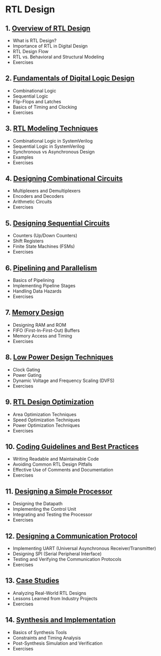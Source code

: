 # RTL Design 
## 1. [Overview of RTL Design](RTL_Design_/chapter_00001.md)
  - What is RTL Design?
  - Importance of RTL in Digital Design
  - RTL Design Flow
  - RTL vs. Behavioral and Structural Modeling
  - Exercises
## 2. [Fundamentals of Digital Logic Design](RTL_Design_/chapter_00002.md)
  - Combinational Logic
  - Sequential Logic
  - Flip-Flops and Latches
  - Basics of Timing and Clocking
  - Exercises
## 3. [RTL Modeling Techniques](RTL_Design_/chapter_00003.md)
  - Combinational Logic in SystemVerilog
  - Sequential Logic in SystemVerilog
  - Synchronous vs Asynchronous Design
  - Examples
  - Exercises
## 4. [Designing Combinational Circuits](RTL_Design_/chapter_00004.md)
  - Multiplexers and Demultiplexers
  - Encoders and Decoders
  - Arithmetic Circuits
  - Exercises
## 5. [Designing Sequential Circuits](RTL_Design_/chapter_00005.md)
  - Counters (Up/Down Counters)
  - Shift Registers
  - Finite State Machines (FSMs)
  - Exercises
## 6. [Pipelining and Parallelism](RTL_Design_/chapter_00006.md)
  - Basics of Pipelining
  - Implementing Pipeline Stages
  - Handling Data Hazards
  - Exercises
## 7. [Memory Design](RTL_Design_/chapter_00007.md)
  - Designing RAM and ROM
  - FIFO (First-In-First-Out) Buffers
  - Memory Access and Timing
  - Exercises
## 8. [Low Power Design Techniques](RTL_Design_/chapter_00008.md)
  - Clock Gating
  - Power Gating
  - Dynamic Voltage and Frequency Scaling (DVFS)
  - Exercises
## 9. [RTL Design Optimization](RTL_Design_/chapter_00009.md)
  - Area Optimization Techniques
  - Speed Optimization Techniques
  - Power Optimization Techniques
  - Exercises
## 10. [Coding Guidelines and Best Practices](RTL_Design_/chapter_00010.md)
  - Writing Readable and Maintainable Code
  - Avoiding Common RTL Design Pitfalls
  - Effective Use of Comments and Documentation
  - Exercises
## 11. [Designing a Simple Processor](RTL_Design_/chapter_00011.md)
  - Designing the Datapath
  - Implementing the Control Unit
  - Integrating and Testing the Processor
  - Exercises
## 12. [Designing a Communication Protocol](RTL_Design_/chapter_00012.md)
  - Implementing UART (Universal Asynchronous Receiver/Transmitter)
  - Designing SPI (Serial Peripheral Interface)
  - Testing and Verifying the Communication Protocols
  - Exercises
## 13. [Case Studies](RTL_Design_/chapter_00013.md)
  - Analyzing Real-World RTL Designs
  - Lessons Learned from Industry Projects
  - Exercises
## 14. [Synthesis and Implementation](RTL_Design_/chapter_00014.md)
  - Basics of Synthesis Tools
  - Constraints and Timing Analysis
  - Post-Synthesis Simulation and Verification
  - Exercises
